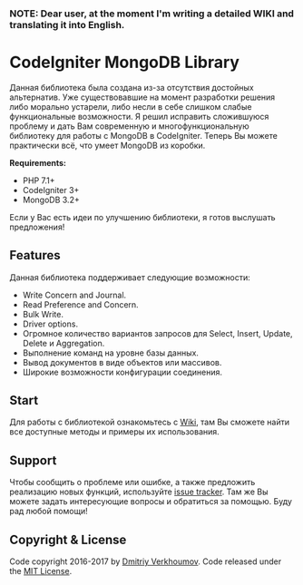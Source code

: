 ### NOTE: Dear user, at the moment I'm writing a detailed WIKI and translating it into English.

# CodeIgniter MongoDB Library
Данная библиотека была создана из-за отсутствия достойных альтернатив. Уже существовавшие на момент разработки решения либо морально устарели, либо несли в себе слишком слабые функциональные возможности. Я решил исправить сложившуюся проблему и дать Вам современную и многофункциональную библиотеку для работы с MongoDB в CodeIgniter. Теперь Вы можете практически всё, что умеет MongoDB из коробки.

**Requirements:**
* PHP 7.1+
* CodeIgniter 3+
* MongoDB 3.2+

Если у Вас есть идеи по улучшению библиотеки, я готов выслушать предложения!

## Features
Данная библиотека поддерживает следующие возможности:
* Write Concern and Journal.
* Read Preference and Concern.
* Bulk Write.
* Driver options.
* Огромное количество вариантов запросов для Select, Insert, Update, Delete и Aggregation.
* Выполнение команд на уровне базы данных.
* Вывод документов в виде объектов или массивов.
* Широкие возможности конфигурации соединения.

## Start
Для работы с библиотекой ознакомьтесь с [Wiki](https://github.com/verkhoumov/codeigniter-mongodb-library/wiki/Start), там Вы сможете найти все доступные методы и примеры их использования.

## Support
Чтобы сообщить о проблеме или ошибке, а также предложить реализацию новых функций, используйте [issue tracker](https://github.com/verkhoumov/codeigniter-mongodb-library/issues). Там же Вы можете задать интересующие вопросы и обратиться за помощью. Буду рад любой помощи!

## Copyright & License
Code copyright 2016-2017 by [Dmitriy Verkhoumov](https://github.com/verkhoumov). Code released under the [MIT License](https://github.com/verkhoumov/codeigniter-mongodb-library/blob/master/LICENSE).
